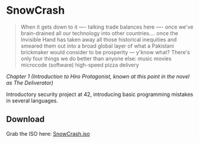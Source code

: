 # SnowCrash

>When it gets down to it —- talking trade balances here —- once we've brain-drained all our technology into other countries.... once the Invisible Hand has taken away all those historical inequities and smeared them out into a broad global layer of what a Pakistani brickmaker would consider to be prosperity — y'know what? There's only four things we do better than anyone else:
music
movies
microcode (software)
high-speed pizza delivery

*Chapter 1 (Introduction to Hiro Protagonist, known at this point in the novel as The Deliverator)*

Introductory security project at 42, introducing basic programming mistakes in several languages.

## Download
Grab the ISO here: [SnowCrash.iso](https://cdn.intra.42.fr/isos/SnowCrash.iso)
